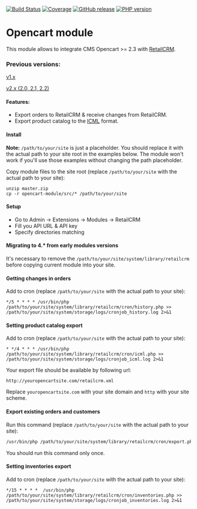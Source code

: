 [![Build Status](https://github.com/retailcrm/opencart-module/workflows/ci/badge.svg)](https://github.com/retailcrm/opencart-module/actions)
[![Coverage](https://img.shields.io/codecov/c/gh/retailcrm/opencart-module/master.svg?logo=codecov&logoColor=white)](https://codecov.io/gh/retailcrm/opencart-module)
[![GitHub release](https://img.shields.io/github/release/retailcrm/opencart-module.svg?logo=github&logoColor=white)](https://github.com/retailcrm/opencart-module/releases)
[![PHP version](https://img.shields.io/badge/PHP->=5.4-blue.svg?logo=php&logoColor=white)](https://php.net/)

Opencart module
===============

This module allows to integrate CMS Opencart >= 2.3 with [RetailCRM](https://retailcrm.pro).

### Previous versions:

[v1.x](https://github.com/retailcrm/opencart-module/tree/v1.x)

[v2.x (2.0, 2.1, 2.2)](https://github.com/retailcrm/opencart-module/tree/v2.2)

#### Features:

* Export orders to RetailCRM & receive changes from RetailCRM.
* Export product catalog to the [ICML](https://help.retailcrm.pro/Developers/ICML) format.

#### Install

**Note:** `/path/to/your/site` is just a placeholder. You should replace it with the actual path to your site root in the examples below. The module won't work if you'll use those examples without changing the path placeholder.

Copy module files to the site root (replace `/path/to/your/site` with the actual path to your site):

```
unzip master.zip
cp -r opencart-module/src/* /path/to/your/site
```

#### Setup

* Go to Admin -> Extensions -> Modules -> RetailCRM
* Fill you API URL & API key
* Specify directories matching

#### Migrating to 4.* from early modules versions

It's necessary to remove the `/path/to/your/site/system/library/retailcrm` before copying current module into your site.

#### Getting changes in orders

Add to cron (replace `/path/to/your/site` with the actual path to your site):

```
*/5 * * * * /usr/bin/php /path/to/your/site/system/library/retailcrm/cron/history.php >> /path/to/your/site/system/storage/logs/cronjob_history.log 2>&1
```

#### Setting product catalog export

Add to cron (replace `/path/to/your/site` with the actual path to your site):

```
* */4 * * * /usr/bin/php /path/to/your/site/system/library/retailcrm/cron/icml.php >> /path/to/your/site/system/storage/logs/cronjob_icml.log 2>&1
```

Your export file should be available by following url:

```
http://youropencartsite.com/retailcrm.xml
```

Replace `youropencartsite.com` with your site domain and `http` with your site scheme.

#### Export existing orders and customers

Run this command (replace `/path/to/your/site` with the actual path to your site):
```sh
/usr/bin/php /path/to/your/site/system/library/retailcrm/cron/export.php
```

You should run this command only once.

#### Setting inventories export

Add to cron (replace `/path/to/your/site` with the actual path to your site):

```
*/15 * * * *  /usr/bin/php /path/to/your/site/system/library/retailcrm/cron/inventories.php >> /path/to/your/site/system/storage/logs/cronjob_inventories.log 2>&1
```